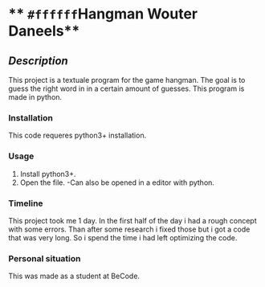#   ** `#ffffff`Hangman Wouter Daneels**
## *Description*
This project is a textuale program for the game hangman. The goal is to guess the right word in 
in a certain amount of guesses. This program is made in python.

### Installation
This code requeres python3+ installation. 

### Usage
1. Install python3+.
2. Open the file.
   -Can also be opened in a editor with python.

### Timeline
This project took me 1 day. In the first half of the day i had a rough concept with some errors. 
Than after some research i fixed those but i got a code that was very long. So i spend the time i had left
optimizing the code.

### Personal situation
This was made as a student at BeCode.
